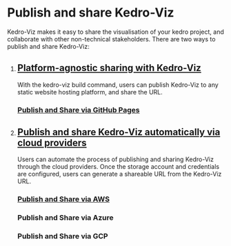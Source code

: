 # Publish and share Kedro-Viz
Kedro-Viz makes it easy to share the visualisation of your kedro project, and collaborate with other non-technical stakeholders. There are two ways to publish and share Kedro-Viz:

1. ## [Platform-agnostic sharing with Kedro-Viz](share_kedro_viz.md#platform-agnostic-sharing-with-kedro-viz)

    With the kedro-viz build command, users can publish Kedro-Viz to any static website hosting platform, and share the URL.
    ### [Publish and Share via GitHub Pages](share_kedro_viz.md#Static-website-hosting-platforms-such-as-GitHub-Pages)

2. ## [Publish and share Kedro-Viz automatically via cloud providers](share_kedro_viz.md#Publish-and-share-Kedro-Viz-automatically)
    Users can automate the process of  publishing and sharing Kedro-Viz through the cloud providers. Once the storage account and credentials are configured, users can generate a shareable URL from the Kedro-Viz URL.
    ### [Publish and Share via AWS](share_kedro_viz.md#Publish-and-Share-via-AWS)
    ### Publish and Share via Azure
    ### Publish and Share via GCP